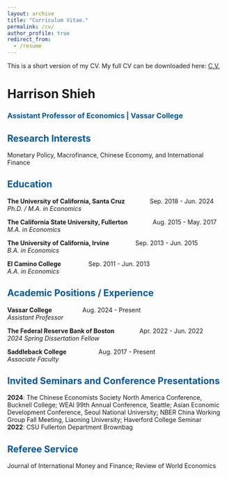 ```yaml
---
layout: archive
title: "Curriculum Vitae."
permalink: /cv/
author_profile: true
redirect_from:
  - /resume
---
```


This is a short version of my CV. My full CV can be downloaded here: [C.V.](https://www.dropbox.com/home/Career%20Files/SharedCV)

# Harrison Shieh

### <span style="color: #00579C;">Assistant Professor of Economics | Vassar College</span>

## <span style="color: #00579C;">Research Interests</span>
Monetary Policy, Macrofinance, Chinese Economy, and International Finance

## <span style="color: #00579C;">Education</span>
**The University of California, Santa Cruz** <span style="display: inline-block; width: 200px; text-align: right;">Sep. 2018 - Jun. 2024</span>  
*Ph.D. / M.A. in Economics*

**The California State University, Fullerton** <span style="display: inline-block; width: 200px; text-align: right;">Aug. 2015 - May. 2017</span>  
*M.A. in Economics*

**The University of California, Irvine** <span style="display: inline-block; width: 200px; text-align: right;">Sep. 2013 - Jun. 2015</span>  
*B.A. in Economics*

**El Camino College** <span style="display: inline-block; width: 200px; text-align: right;">Sep. 2011 - Jun. 2013</span>  
*A.A. in Economics*

## <span style="color: #00579C;">Academic Positions / Experience</span>
**Vassar College** <span style="display: inline-block; width: 200px; text-align: right;">Aug. 2024 - Present</span>  
*Assistant Professor*

**The Federal Reserve Bank of Boston** <span style="display: inline-block; width: 200px; text-align: right;">Apr. 2022 - Jun. 2022</span>  
*2024 Spring Dissertation Fellow*

**Saddleback College** <span style="display: inline-block; width: 200px; text-align: right;">Aug. 2017 - Present</span>  
*Associate Faculty*

## <span style="color: #00579C;">Invited Seminars and Conference Presentations</span>
**2024**: The Chinese Economists Society North America Conference, Bucknell College; WEAI 99th Annual Conference, Seattle; Asian Economic Development Conference, Seoul National University; NBER China Working Group Fall Meeting, Liaoning University; Haverford College Seminar  
**2022**: CSU Fullerton Department Brownbag

## <span style="color: #00579C;">Referee Service</span>
Journal of International Money and Finance; Review of World Economics



